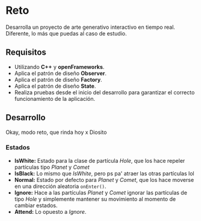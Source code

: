 # Reto

Desarrolla un proyecto de arte generativo interactivo en tiempo real. Diferente, lo más que puedas al caso de estudio.

## Requisitos

- Utilizando **C++** y **openFrameworks**.
- Aplica el patrón de diseño **Observer**.
- Aplica el patrón de diseño **Factory**.
- Aplica el patrón de diseño **State**.
- Realiza pruebas desde el inicio del desarrollo para garantizar el correcto funcionamiento de la aplicación.

## Desarrollo
Okay, modo reto, que rinda hoy x Diosito

### Estados
* **IsWhite:** Estado para la clase de partícula *Hole*, que los hace repeler partículas tipo *Planet* y *Comet*
* **IsBlack:** Lo mismo que *IsWhite*, pero ps pa' atraer las otras partículas lol
* **Normal:** Estado por defecto para *Planet* y *Comet*, que los hace moverse en una dirección aleatoria `onEnter()`.
* **Ignore:** Hace a las partículas *Planet* y *Comet* ignorar las partículas de tipo *Hole* y simplemente mantener su movimiento al momento de cambiar estados.
* **Attend:** Lo opuesto a *Ignore*.